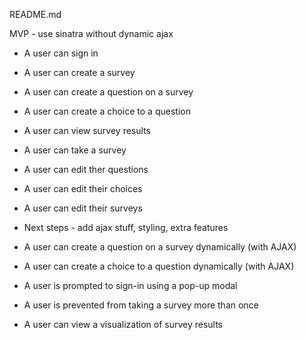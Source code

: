 README.md


MVP - use sinatra without dynamic ajax
* A user can sign in
* A user can create a survey
* A user can create a question on a survey
* A user can create a choice to a question
* A user can view survey results
* A user can take a survey
* A user can edit ther questions
* A user can edit their choices
* A user can edit their surveys

* Next steps - add ajax stuff, styling, extra features
* A user can create a question on a survey dynamically (with AJAX)
* A user can create a choice to a question dynamically (with AJAX)
* A user is prompted to sign-in using a pop-up modal
* A user is prevented from taking a survey more than once
* A user can view a visualization of survey results